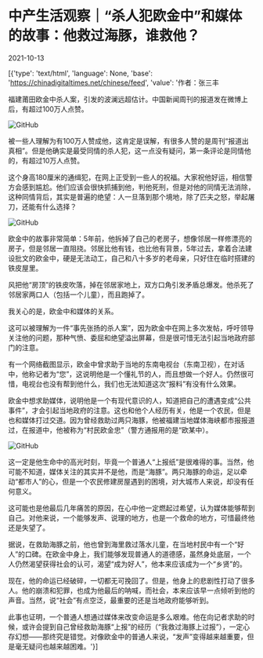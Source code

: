 # 中产生活观察｜“杀人犯欧金中”和媒体的故事：他救过海豚，谁救他？

2021-10-13

[{'type': 'text/html', 'language': None, 'base': 'https://chinadigitaltimes.net/chinese/feed', 'value': '作者：张三丰

福建莆田欧金中杀人案，引发的波澜远超估计。中国新闻周刊的报道发在微博上后，有超过100万人点赞。

![GitHub](https://chinadigitaltimes.net/chinese/files/2021/10/post-672029-6166a20c50cce.)

被一些人理解为有100万人赞成他，这肯定是误解，有很多人赞的是周刊“报道出真相”。但是他确实是最受同情的杀人犯，这一点没有疑问，第一条评论是同情他的，有超过10万人点赞。

这个身高180厘米的通缉犯，在网上正受到一些人的祝福。大家祝他好运，相信警方会感到尴尬。他们应该会很快抓捕到他，判他死刑，但是对他的同情无法消除，这种同情背后，其实是普遍的绝望：人一旦落到那个境地，除了匹夫之怒，举起屠刀，还能有什么选择？

![GitHub](https://chinadigitaltimes.net/chinese/files/2021/10/post-672029-6166a20c6c39d.)

欧金中的故事非常简单：5年前，他拆掉了自己的老房子，想像邻居一样修漂亮的房子，但是邻居一直阻挠。邻居比他有钱，也比他有背景，5年过去，拿着合法建设批文的欧金中，硬是无法动工，自己和八十多岁的老母亲，只好住在临时搭建的铁皮屋里。

风把他“房顶”的铁皮吹落，掉在邻居家地上，双方口角引发矛盾总爆发。他杀死了邻居家两口人（包括一个儿童），而且跑掉了。

我关心的是，欧金中和媒体的关系。

这可以被理解为一件“事先张扬的杀人案”，因为欧金中在网上多次发帖，呼吁领导关注他的问题，那种气愤、委屈和绝望溢出屏幕，但是很可惜无法引起当地政府部门的注意。

有一个网络截图显示，欧金中曾求助于当地的东南电视台（东南卫视），在对话中，他称记者为“您”，这说明他是一个懂礼节的人，而且想做一个好人。仍然很可惜，电视台也没有帮到他什么，我们也无法知道这次“报料”有没有什么效果。

欧金中想求助媒体，说明他是一个有现代意识的人，知道把自己的遭遇变成“公共事件”，才会引起当地政府的注意。这也和他个人经历有关，他是一个农民，但是也和媒体打过交道。因为曾经救助过两只海豚，他被福建当地媒体海峡都市报报道过，在报道中，他被称为“村民欧金忠”（警方通报用的是“欧某中）。

![GitHub](https://chinadigitaltimes.net/chinese/files/2021/10/post-672029-6166a20c8264a.)

这一定是他生命中的高光时刻，毕竟一个普通人“上报纸”是很难得的事。当然，他可能不知道，媒体关注的其实并不是他，而是“海豚”。两只海豚的命运，足以牵动“都市人”的心，但是一个农民修建房屋遇到的困境，对大城市人来说，却没有任何意义。

这可能也是他最后几年痛苦的原因，在心中他一定燃起过希望，认为媒体能够帮到自己。对他来说，一个能够发声、说理的地方，也是一个救命的地方，可惜最终他还是失望了。

据说，在救助海豚之前，他也曾到海里救过落水儿童，在当地村民中有一个“好人”的口碑。在欧金中身上，我们能够发现普通人的道德感，虽然身处底层，一个人仍然渴望获得社会的认可，渴望“成为好人”，他本来应该成为一个“乡贤”的。

现在，他的命运已经破碎，一切都无可挽回了。但是，他身上的悲剧性打动了很多人。他的崩溃和犯罪，也成为他最后的呐喊，而社会，本来应该早一点倾听到他的声音。当然，说“社会”有点空泛，最重要的还是当地政府能够听到。

此事也证明，一个普通人想通过媒体来改变命运是多么艰难。他在向记者求助的时候，或许会提到自己曾经救助海豚“上报”的经历（“我救过海豚上过报”），一定心存幻想——那终究是错觉。对像欧金中的普通人来说，“发声”变得越来越重要，但是毫无疑问也越来越困难。'}]